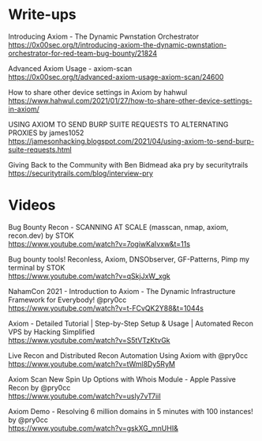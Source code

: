 #  Write-ups <br>
 Introducing Axiom - The Dynamic Pwnstation Orchestrator <br>
 https://0x00sec.org/t/introducing-axiom-the-dynamic-pwnstation-orchestrator-for-red-team-bug-bounty/21824

 Advanced Axiom Usage - axiom-scan  <br>
 https://0x00sec.org/t/advanced-axiom-usage-axiom-scan/24600

 How to share other device settings in Axiom by hahwul <br>
 https://www.hahwul.com/2021/01/27/how-to-share-other-device-settings-in-axiom/

 USING AXIOM TO SEND BURP SUITE REQUESTS TO ALTERNATING PROXIES by james1052  <br>
 https://jamesonhacking.blogspot.com/2021/04/using-axiom-to-send-burp-suite-requests.html

 Giving Back to the Community with Ben Bidmead aka pry by securitytrails <br>
 https://securitytrails.com/blog/interview-pry

 # Videos <br>
 Bug Bounty Recon - SCANNING AT SCALE (masscan, nmap, axiom, recon.dev) by STOK  <br>
 https://www.youtube.com/watch?v=7ogiwKaIvxw&t=11s

 Bug bounty tools! Reconless, Axiom, DNSObserver, GF-Patterns, Pimp my terminal by STOK  <br>
 https://www.youtube.com/watch?v=qSkjJxW_xgk

 NahamCon 2021 - Introduction to Axiom - The Dynamic Infrastructure Framework for Everybody! @pry0cc  <br>
 https://www.youtube.com/watch?v=t-FCvQK2Y88&t=1044s

 Axiom - Detailed Tutorial | Step-by-Step Setup & Usage | Automated Recon VPS by Hacking Simplified  <br>
 https://www.youtube.com/watch?v=S5tVTzKtvGk

 Live Recon and Distributed Recon Automation Using Axiom with @pry0cc  <br>
 https://www.youtube.com/watch?v=tWml8Dy5RyM

Axiom Scan New Spin Up Options with Whois Module - Apple Passive Recon by @pry0cc <br>
 https://www.youtube.com/watch?v=usly7vT7iiI

Axiom Demo - Resolving 6 million domains in 5 minutes with 100 instances! by @pry0cc <br>
https://www.youtube.com/watch?v=gskXG_mnUHI&